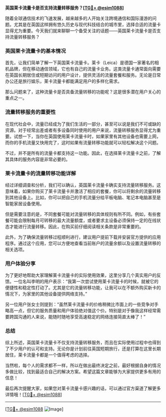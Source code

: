 **英国莱卡流量卡是否支持流量转移服务？[[TG💪+ @esim1088](https://t.me/s/esim1088)]**

随着全球通信技术的飞速发展，越来越多的人开始关注跨境通信和国际漫游的问题。尤其是在英国这样拥有悠久历史与现代科技结合的城市里，选择合适的流量卡显得尤为重要。今天我们就来聊聊一个备受关注的话题——英国莱卡流量卡是否支持流量转移服务？

### 英国莱卡流量卡的基本情况

首先，让我们简单了解一下英国莱卡流量卡。莱卡（Leica）是德国一家著名的相机品牌，但在移动通信领域，它也有自己的流量卡业务。这类流量卡通常面向需要在英国长期居住或短期访问的用户设计，提供灵活的流量套餐和服务。无论是日常办公还是旅行娱乐，莱卡流量卡都能满足用户的多样化需求。

那么问题来了，这种流量卡是否具备流量转移的功能呢？这是很多潜在用户关心的重点之一。

### 流量转移服务的重要性

在现代社会中，流量已经成为了我们生活的一部分，甚至可以说是我们不可或缺的资源。对于经常出差或者有多设备同时使用的用户来说，流量转移服务显得尤为重要。试想一下，当你在英国使用莱卡流量卡时，如果家里有其他设备也需要上网，而你的手机流量又快用完了，这时如果有流量转移功能就可以轻松解决这个问题。

不过，并不是所有的流量卡都支持这一功能。因此，在选择莱卡流量卡之前，了解其具体的服务内容是非常必要的。

### 莱卡流量卡的流量转移功能详解

经过详细调查和分析，我们可以确认，英国莱卡流量卡确实支持流量转移服务。这意味着，如果你购买了莱卡流量卡并激活了相应的套餐，你可以将剩余的流量转移到其他设备上。比如，你可以把自己的手机流量分给平板电脑、笔记本电脑甚至是智能家居设备使用。

但是需要注意的是，不同套餐可能对流量转移的具体规则有所不同。例如，有些套餐可能会限制每月可转移的最大流量额度，或者要求主设备必须保持一定的在线状态才能进行流量转移。因此，在购买前仔细阅读相关条款是非常重要的。

此外，为了确保流量转移过程顺利进行，建议用户提前下载并安装官方提供的应用程序。通过这个应用，您可以方便地查看当前账户的流量余额以及设置流量转移的相关选项。

### 用户体验分享

为了更好地帮助大家理解莱卡流量卡的实际使用效果，这里分享几个真实用户的反馈。一位名叫李明的用户表示：“我第一次尝试使用莱卡流量卡的时候，就被它的便捷性和稳定性打动了。尤其是它的流量转移功能，让我可以在不额外购买新卡的情况下，为家里的其他设备提供网络支持。”

另一位用户张女士则提到：“虽然莱卡流量卡的价格稍微比市面上的一些竞争对手略高一点，但它的服务质量和用户体验绝对值这个价。特别是对于像我这样经常需要跨国沟通的人来说，能随时随地享受高速稳定的网络连接简直太棒了！”

### 总结

综上所述，英国莱卡流量卡不仅支持流量转移服务，而且在实际使用过程中也得到了不少用户的认可和支持。无论你是计划前往英国短期旅行，还是打算在这里长期居住，莱卡流量卡都是一个值得考虑的选择。

当然啦，每个人的需求都不一样，所以在做出最终决定之前，最好根据自身的情况多做比较，找到最适合自己的解决方案。希望这篇文章能够为大家提供更多有用的信息！

最后再次提醒大家，如果您对莱卡流量卡感兴趣的话，可以通过官方渠道了解更多详情哦！[[TG💪+ @esim1088](https://t.me/s/esim1088)]

---

[[TG💪+ @esim1088](https://t.me/s/esim1088) ![Image](https://i.postimg.cc/4NQfJmqS/Snipaste-2025-05-13-00-14-12.png)]